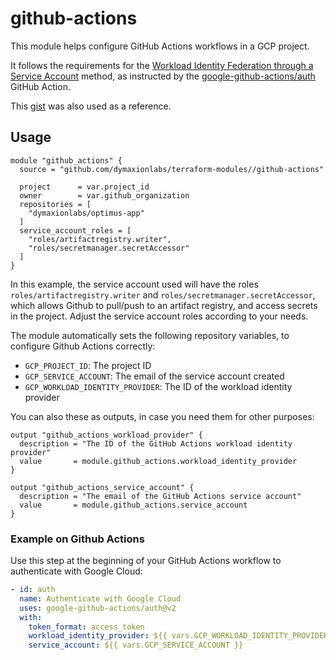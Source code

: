 # github-actions

This module helps configure GitHub Actions workflows in a GCP project.

It follows the requirements for the [Workload Identity Federation through a
Service
Account](https://github.com/google-github-actions/auth?tab=readme-ov-file#workload-identity-federation-through-a-service-account)
method, as instructed by the
[google-github-actions/auth](https://github.com/google-github-actions/auth)
GitHub Action.

This [gist](https://gist.github.com/palewire/12c4b2b974ef735d22da7493cf7f4d37)
was also used as a reference.

## Usage

```hcl
module "github_actions" {
  source = "github.com/dymaxionlabs/terraform-modules//github-actions"

  project      = var.project_id
  owner        = var.github_organization
  repositories = [
    "dymaxionlabs/optimus-app"
  ]
  service_account_roles = [
    "roles/artifactregistry.writer",
    "roles/secretmanager.secretAccessor"
  ]  
}
```

In this example, the service account used will have the roles
`roles/artifactregistry.writer` and `roles/secretmanager.secretAccessor`, which
allows Github to pull/push to an artifact registry, and access secrets in the
project.  Adjust the service account roles according to your needs.

The module automatically sets the following repository variables, to configure
Github Actions correctly:

* `GCP_PROJECT_ID`: The project ID
* `GCP_SERVICE_ACCOUNT`: The email of the service account created
* `GCP_WORKLOAD_IDENTITY_PROVIDER`: The ID of the workload identity provider

You can also these as outputs, in case you need them for other purposes:

```hcl
output "github_actions_workload_provider" {
  description = "The ID of the GitHub Actions workload identity provider"
  value       = module.github_actions.workload_identity_provider
}

output "github_actions_service_account" {
  description = "The email of the GitHub Actions service account"
  value       = module.github_actions.service_account
}
```

### Example on Github Actions

Use this step at the beginning of your GitHub Actions workflow to authenticate with Google Cloud:

```yaml
- id: auth
  name: Authenticate with Google Cloud
  uses: google-github-actions/auth@v2
  with:
    token_format: access_token
    workload_identity_provider: ${{ vars.GCP_WORKLOAD_IDENTITY_PROVIDER }}
    service_account: ${{ vars.GCP_SERVICE_ACCOUNT }}
```
